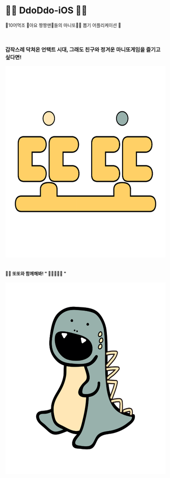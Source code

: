 # 👧🏻 DdoDdo-iOS 👧🏻
🦖10어먹조 🍎아요 짱짱맨🍎들의 마니또👧🏻 뽑기 어플리케이션 🦖

<br>

### 갑작스레 닥쳐온 언택트 시대, 그래도 친구와 정겨운 마니또게임을 즐기고 싶다면!

<div style="text-align:left;">
  <img src="./img/logo2.png" width="600" height="600">
</div>

<br>

#### 🦖🦖 또또와 함께해봐! " 👧🏻🤝👦🏻 "

<div style="text-align:right;">
  <img src="./img/logo1.png" width="600" height="600">
</div>



